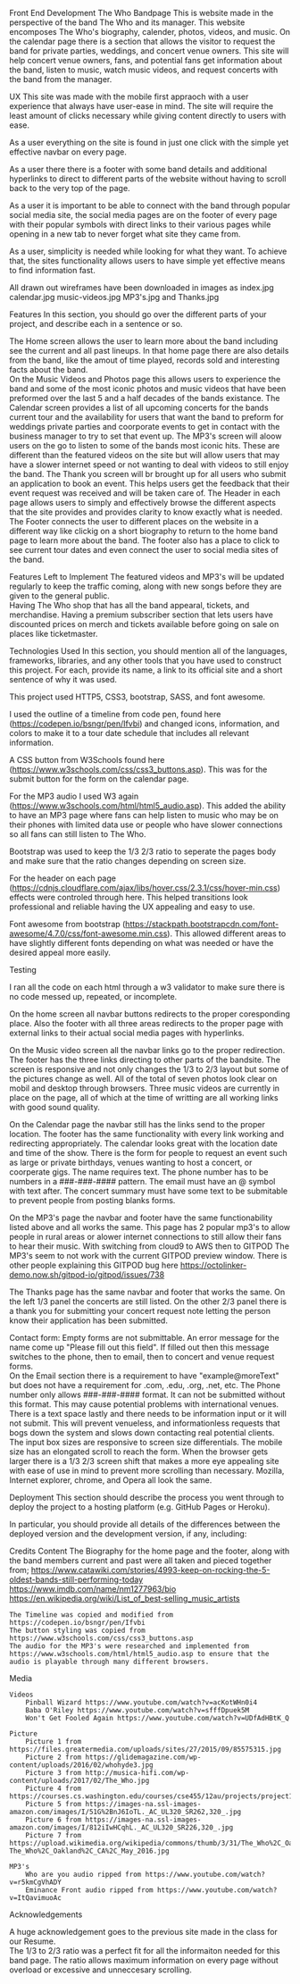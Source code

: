 Front End Development The Who Bandpage
This is website made in the perspective of the band The Who and its manager.  This website encomposes The Who's biography, calender, photos, 
videos, and music. On the calendar page there is a section that allows the visitor to request the band for private parties, weddings, 
and concert venue owners. This site will help concert venue owners, fans, and potential fans get information about the band, listen 
to music, watch music videos, and request concerts with the band from the manager.  

UX
This site was made with the mobile first appraoch with a user experience that always have user-ease in mind.  The site will require
the least amount of clicks necessary while giving content directly to users with ease.  

As a user everything on the site is found in just one click with the simple yet effective navbar on every page.

As a user there there is a footer with some band details and additional hyperlinks to direct to different parts of the website without having 
to scroll back to the very top of the page.

As a user it is important to be able to connect with the band through popular social media site, the social media pages 
are on the footer of every page with their popular symbols with direct links to their various pages while opening in a new tab to never 
forget what site they came from.

As a user, simplicity is needed while looking for what they want.  To achieve that, the sites functionality allows
users to have simple yet effective means to find information fast.  



All drawn out wireframes have been downloaded in images as index.jpg calendar.jpg music-videos.jpg MP3's.jpg and Thanks.jpg



Features
In this section, you should go over the different parts of your project, and describe each in a sentence or so.

The Home screen allows the user to learn more about the band including see the current and all past lineups. In that home page there are also details from the band, like the amout of time played, records sold and interesting facts about the band.  
On the Music Videos and Photos page this allows users to experience the band and some of the most iconic photos and music videos that have been preformed over the last 5 and a half decades of the bands existance. 
The Calendar screen provides a list of all upcoming concerts for the bands current tour and the availability for users that want the band to preform for weddings private parties and coorporate events to get in contact with the business manager to try to set that event up.
The MP3's screen will aloow users on the go to listen to some of the bands most iconic hits.  These are different than the featured videos on the site but will allow users that may have a slower internet speed or not wanting to deal with videos to still enjoy the band. 
The Thank you screen will br brought up for all users who submit an application to book an event.  This helps users get the feedback that their event request was received and will be taken care of. 
The Header in each page allows users to simply and effectively browse the different aspects that the site provides and provides clarity to know exactly what is needed. 
The Footer connects the user to different places on the website in a different way like clickig on a short biography to return to the home band page to learn more about the band.  The footer also has a place to click to see current tour dates and even connect the user to social media sites of the band.  

Features Left to Implement
The featured videos and MP3's will be updated regularly to keep the traffic coming, along with new songs before they are given to the general public.  
Having The Who shop that has all the band appearal, tickets, and merchandise.
Having a premium subscriber section that lets users have discounted prices on merch and tickets available before going on sale on places like ticketmaster.

Technologies Used
In this section, you should mention all of the languages, frameworks, libraries, and any other tools that you have used to construct this project. For each, provide its name, a link to its official site and a short sentence of why it was used.

This project used HTTP5, CSS3, bootstrap, SASS, and font awesome.

I used the outline of a timeline from code pen, found here (https://codepen.io/bsngr/pen/Ifvbi) and changed icons, information, and colors to make it to a tour date schedule that includes all relevant information. 

A CSS button from W3Schools found here (https://www.w3schools.com/css/css3_buttons.asp).  This was for the submit button for the form on the calendar page.

For the MP3 audio I used W3 again (https://www.w3schools.com/html/html5_audio.asp). This added the ability to have an MP3 page where fans can help listen to music who may be on their phones with limited data use or people who have slower connections so all fans can still listen to The Who. 

Bootstrap was used to keep the 1/3 2/3 ratio to seperate the pages body and make sure that the ratio changes depending on screen size.

For the header on each page (https://cdnjs.cloudflare.com/ajax/libs/hover.css/2.3.1/css/hover-min.css) effects were controled through here.  This helped transitions look professional and reliable having the UX appealing and easy to use.

Font awesome from bootstrap (https://stackpath.bootstrapcdn.com/font-awesome/4.7.0/css/font-awesome.min.css). This allowed different areas to have slightly different fonts depending on what was needed or have the desired appeal more easily. 




Testing

I ran all the code on each html through a w3 validator to make sure there is no code messed up, repeated, or incomplete.  

On the home screen all navbar buttons redirects to the proper coresponding place.  Also the footer with all three areas redirects to the proper page with external links to their actual social media pages with hyperlinks.  

On the Music video screen all the navbar links go to the proper redirection.  The footer has the three links directing to other parts of the bandsite.  The screen is responsive and not only changes the 1/3 to 2/3 layout but some of the pictures change as well.  All of the total of seven photos look clear on mobil and desktop through browsers.  Three music videos are currently in place on the page, all of which at the time of writting are all working links with good sound quality. 

On the Calendar page the navbar still has the links send to the proper location.  The footer has the same functionality with every link working and redirecting appropriately.  The calendar looks great with the location date and time of the show.  There is the form for people to request an event such as large or private birthdays, venues wanting to host a concert, or coorperate gigs. The name requires text.  The phone number has to be numbers in a ###-###-#### pattern.  The email must have an @ symbol with text after.  The concert summary must have some text to be submitable to prevent people from posting blanks forms. 

On the MP3's page the navbar and footer have the same functionability listed above and all works the same.  This page has 2 popular mp3's to allow people in rural areas or alower internet connections to still allow their fans to hear their music. With switching from cloud9 to AWS then to GITPOD The MP3's seem to not work with the current GITPOD preview window.  There is other people explaining this GITPOD bug here https://octolinker-demo.now.sh/gitpod-io/gitpod/issues/738

The Thanks page has the same navbar and footer that works the same.  On the left 1/3 panel the concerts are still listed.  On the other 2/3 panel there is a thank you for submitting your concert request note letting the person know their application has been submitted.



Contact form:
Empty forms are not submittable.  An error message for the name come up "Please fill out this field".  If filled out then this message switches to the phone, then to email, then to concert and venue request forms.  
On the Email section there is a requirement to have "example@moreText" but does not have a requirement for .com, .edu, .org, .net, etc. 
The Phone number only allows ###-###-#### format.  It can not be submitted without this format.  This may cause potential problems with international venues. 
There is a text space lastly and there needs to be information input or it will not submit.  This will prevent venueless, and informationless requests that bogs down the system and slows down contacting real potential clients. 
The input box sizes are responsive to screen size differentials. 
The mobile size has an elongated scroll to reach the form.  When the browser gets larger there is a 1/3 2/3 screen shift that makes a more eye appealing site with ease of use in mind to prevent more scrolling than necessary.
Mozilla, Internet explorer, chrome, and Opera all look the same.  

Deployment
This section should describe the process you went through to deploy the project to a hosting platform (e.g. GitHub Pages or Heroku).

In particular, you should provide all details of the differences between the deployed version and the development version, if any, including:

Credits
Content
    The Biography for the home page and the footer, along with the band members current and past were all taken and pieced together from;
        https://www.catawiki.com/stories/4993-keep-on-rocking-the-5-oldest-bands-still-performing-today
        https://www.imdb.com/name/nm1277963/bio 
        https://en.wikipedia.org/wiki/List_of_best-selling_music_artists
        

    The Timeline was copied and modified from https://codepen.io/bsngr/pen/Ifvbi
    The button styling was copied from https://www.w3schools.com/css/css3_buttons.asp
    The audio for the MP3's were researched and implemented from https://www.w3schools.com/html/html5_audio.asp to ensure that the audio is playable through many different browsers.

Media

    Videos
        Pinball Wizard https://www.youtube.com/watch?v=acKotWHn0i4
        Baba O'Riley https://www.youtube.com/watch?v=sfffDpuek5M
        Won't Get Fooled Again https://www.youtube.com/watch?v=UDfAdHBtK_Q

    Picture
        Picture 1 from https://files.greatermedia.com/uploads/sites/27/2015/09/85575315.jpg
        Picture 2 from https://glidemagazine.com/wp-content/uploads/2016/02/whohyde3.jpg
        Picture 3 from http://musica-hifi.com/wp-content/uploads/2017/02/The_Who.jpg
        Picture 4 from https://courses.cs.washington.edu/courses/cse455/12au/projects/project1/web/voting/artifacts/webpages/nanabyte/TheWho.jpg
        Picture 5 from https://images-na.ssl-images-amazon.com/images/I/51G%2BnJ6IoTL._AC_UL320_SR262,320_.jpg
        Picture 6 from https://images-na.ssl-images-amazon.com/images/I/812iIwHCqhL._AC_UL320_SR226,320_.jpg
        Picture 7 from https://upload.wikimedia.org/wikipedia/commons/thumb/3/31/The_Who%2C_Oakland%2C_CA%2C_May_2016.jpg/220px-The_Who%2C_Oakland%2C_CA%2C_May_2016.jpg

    MP3's
        Who are you audio ripped from https://www.youtube.com/watch?v=r5kmCgVhADY
        Eminance Front audio ripped from https://www.youtube.com/watch?v=ItQavimuoAc

Acknowledgements

A huge acknowledgement goes to the previous site made in the class for our Resume.  
The 1/3 to 2/3 ratio was a perfect fit for all the informaiton needed for this band 
page.  The ratio allows maximum information on every page without overload or 
excessive and unneccesary scrolling.  